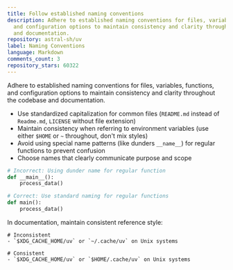 ```yaml
---
title: Follow established naming conventions
description: Adhere to established naming conventions for files, variables, functions,
  and configuration options to maintain consistency and clarity throughout the codebase
  and documentation.
repository: astral-sh/uv
label: Naming Conventions
language: Markdown
comments_count: 3
repository_stars: 60322
---
```


Adhere to established naming conventions for files, variables, functions, and configuration options to maintain consistency and clarity throughout the codebase and documentation.

- Use standardized capitalization for common files (`README.md` instead of `Readme.md`, `LICENSE` without file extension)
- Maintain consistency when referring to environment variables (use either `$HOME` or `~` throughout, don't mix styles)
- Avoid using special name patterns (like dunders `__name__`) for regular functions to prevent confusion
- Choose names that clearly communicate purpose and scope

```python
# Incorrect: Using dunder name for regular function
def __main__():
    process_data()

# Correct: Use standard naming for regular functions
def main():
    process_data()
```

In documentation, maintain consistent reference style:
```
# Inconsistent
- `$XDG_CACHE_HOME/uv` or `~/.cache/uv` on Unix systems

# Consistent
- `$XDG_CACHE_HOME/uv` or `$HOME/.cache/uv` on Unix systems
```
